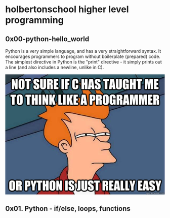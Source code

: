 # holbertonschool higher level programming

## 0x00-python-hello_world
Python is a very simple language, and has a very straightforward syntax. It encourages programmers to program without boilerplate (prepared) code. The simplest directive in Python is the "print" directive - it simply prints out a line (and also includes a newline, unlike in C).

<img src="https://github.com/steven-cruz/holbertonschool-higher_level_programming/blob/master/img/hello_world.jpg?raw=true">

## 0x01. Python - if/else, loops, functions
